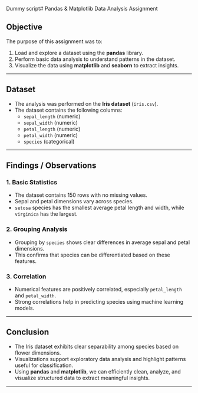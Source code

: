 Dummy script# Pandas & Matplotlib Data Analysis Assignment

## Objective
The purpose of this assignment was to:  
1. Load and explore a dataset using the **pandas** library.  
2. Perform basic data analysis to understand patterns in the dataset.  
3. Visualize the data using **matplotlib** and **seaborn** to extract insights.

---

## Dataset
- The analysis was performed on the **Iris dataset** (`iris.csv`).  
- The dataset contains the following columns:  
  - `sepal_length` (numeric)  
  - `sepal_width` (numeric)  
  - `petal_length` (numeric)  
  - `petal_width` (numeric)  
  - `species` (categorical)  

---

## Findings / Observations

### 1. Basic Statistics
- The dataset contains 150 rows with no missing values.  
- Sepal and petal dimensions vary across species.  
- `setosa` species has the smallest average petal length and width, while `virginica` has the largest.

### 2. Grouping Analysis
- Grouping by `species` shows clear differences in average sepal and petal dimensions.  
- This confirms that species can be differentiated based on these features.

### 3. Correlation
- Numerical features are positively correlated, especially `petal_length` and `petal_width`.  
- Strong correlations help in predicting species using machine learning models.

---

## Conclusion
- The Iris dataset exhibits clear separability among species based on flower dimensions.  
- Visualizations support exploratory data analysis and highlight patterns useful for classification.  
- Using **pandas** and **matplotlib**, we can efficiently clean, analyze, and visualize structured data to extract meaningful insights.

---